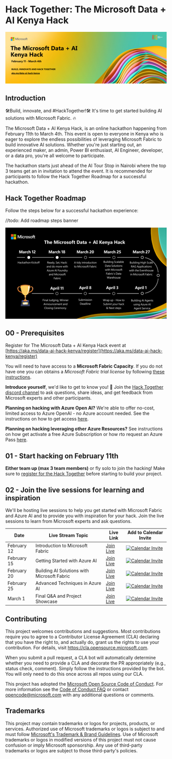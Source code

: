 # Hack Together: The Microsoft Data + AI Kenya Hack

![Hack Together](/Assets/the-microsoft-data-and-ai-hack-banner.png)

## Introduction
🛠️Build, innovate, and #HackTogether!🛠️ It's time to get started building AI solutions with Microsoft Fabric. 🔥

The Microsoft Data + AI Kenya Hack, is an online hackathon happening from February 11th to March 4th. This event is open to everyone in Kenya who is eager to explore the endless possibilities of leveraging Microsoft Fabric to build innovative AI solutions. Whether you're just starting out, an experienced maker, an admin, Power BI enthusiast, AI Engineer, developer, or a data pro, you're all welcome to participate.

The hackathon starts just ahead of the AI Tour Stop in Nairobi where the top 3 teams get an in invitation to attend the event. It is recommended for participants to follow the Hack Together Roadmap for a successful hackathon.

## Hack Together Roadmap
Follow the steps below for a successful hackathon experience:

//todo: Add roadmap steps banner

![Hack Together Roadmap](/Assets/hack-together-roadmap.png)


## 00 - Prerequisites
Register for The Microsoft Data + AI Kenya Hack event at [https://aka.ms/data-ai-hack-kenya/register](https://aka.ms/data-ai-hack-kenya/register)


You will need to have access to a **Microsoft Fabric Capacity**. If you do not have one you can obtains a *Microsoft Fabric trial license* by following [these instructions](https://aka.ms/upgrade-to-fabric).

**Introduce yourself**, we'd like to get to know you!  🥳 Join the [Hack Together discord channel](https://aka.ms/aifundamentalstraining-discord) to ask questions, share ideas, and get feedback from Microsoft experts and other participants. 

**Planning on hacking with Azure Open AI?** We're able to offer no-cost, limited access to Azure OpenAI - no Azure account needed. See the instructions on how to get access [here](/AI_ACCESS.md).

**Planning on hacking leveraging other Azure Resources?** See instructions on how get activate a free Azure Subscription or how rto request an Azure Pass [here](/AZURE_ACCESS.md).

## 01 - Start hacking on February 11th
**Either team up (max 3 team members)** or fly solo to join the hacking! Make sure to [register for the Hack Together](https://aka.ms/data-ai-hack-kenya/register) before starting to build your project.

## 02 - Join the live sessions for learning and inspiration
We'll be hosting live sessions to help you get started with Microsoft Fabric and Azure AI and to provide you with inspiration for your hack. Join the live sessions to learn from Microsoft experts and ask questions.


| Date       | Live Stream Topic                          | Live Link                                      | Add to Calendar Invite                       |
|------------|--------------------------------------------|------------------------------------------------|---------------------------------------------|
| February 12| Introduction to Microsoft Fabric           | [Join Live](https://aka.ms/fabric-intro-live)  | [![Calendar Invite](https://shorturl.at/8vei3)](https://aka.ms/livestream1) |
| February 15| Getting Started with Azure AI              | [Join Live](https://aka.ms/azure-ai-live)      | [![Calendar Invite](https://shorturl.at/8vei3)](https://aka.ms/livestream1)  |
| February 20| Building AI Solutions with Microsoft Fabric| [Join Live](https://aka.ms/build-ai-live)      | [![Calendar Invite](https://shorturl.at/8vei3)](https://aka.ms/livestream1)   |
| February 25| Advanced Techniques in Azure AI            | [Join Live](https://aka.ms/advanced-ai-live)   | [![Calendar Invite](https://shorturl.at/8vei3)](https://aka.ms/livestream1) |
| March 1    | Final Q&A and Project Showcase             | [Join Live](https://aka.ms/project-showcase)   | [![Calendar Invite](https://shorturl.at/8vei3)](https://aka.ms/livestream1) |



## Contributing

This project welcomes contributions and suggestions.  Most contributions require you to agree to a
Contributor License Agreement (CLA) declaring that you have the right to, and actually do, grant us
the rights to use your contribution. For details, visit https://cla.opensource.microsoft.com.

When you submit a pull request, a CLA bot will automatically determine whether you need to provide
a CLA and decorate the PR appropriately (e.g., status check, comment). Simply follow the instructions
provided by the bot. You will only need to do this once across all repos using our CLA.

This project has adopted the [Microsoft Open Source Code of Conduct](https://opensource.microsoft.com/codeofconduct/).
For more information see the [Code of Conduct FAQ](https://opensource.microsoft.com/codeofconduct/faq/) or
contact [opencode@microsoft.com](mailto:opencode@microsoft.com) with any additional questions or comments.

## Trademarks

This project may contain trademarks or logos for projects, products, or services. Authorized use of Microsoft 
trademarks or logos is subject to and must follow 
[Microsoft's Trademark & Brand Guidelines](https://www.microsoft.com/en-us/legal/intellectualproperty/trademarks/usage/general).
Use of Microsoft trademarks or logos in modified versions of this project must not cause confusion or imply Microsoft sponsorship.
Any use of third-party trademarks or logos are subject to those third-party's policies.
